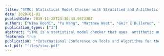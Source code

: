 ```yaml
---
title: "STMC: Statistical Model Checker with Stratified and Antithetic Sampling"
date: 2020-01-01
publishDate: 2019-11-28T23:30:43.967330Z
authors: ["Nima Roohi", "Yu Wang", "Matthew West", "Geir E Dullerud", "Mahesh Viswanathan"]
publication_types: ["1"]
abstract: "STMC is a statistical model checker that uses  antithetic and stratified sampling techniques  to reduce the number of samples and, hence,  the amount of time required before making a decision.  The tool is capable of statistically verifying any   black-box probabilistic system that PRISM can simulate,  against probabilistic bounds on any property that PRISM  can evaluate over individual executions of the system.  We have evaluated our tool on many examples and compared  it with both symbolic and statistical algorithms.  Our experimental results show that our techniques  are indeed able to reduce the number of samples significantly.  When the number of strata is large, our algorithms  singificantly reduced the number of samples. Furthermore, being a statistical model checker makes STMC  able to verify models that are well beyond the reach of current  symbolic model checkers.  On large systems (up to 101̂4 states)  STMC was able to check 100% of benchmark systems,  compared to existing methods which only succeeded on 14% of systems. The tool, installation instructions, benchmarks, and scripts for running the benchmarks are all available online as open source."
featured: true
publication: "*International Conference on Tools and Algorithms for the Construction and Analysis of Systems (TACAS) (Under Review)*"
url_pdf: "files/stmc.pdf"
---
```


